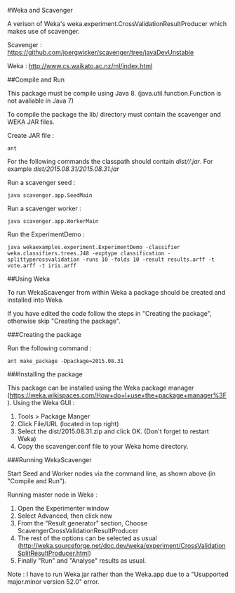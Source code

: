 #Weka and Scavenger


A verison of Weka's weka.experiment.CrossValidationResultProducer which makes use of scavenger.

Scavenger : https://github.com/joergwicker/scavenger/tree/javaDevUnstable

Weka : http://www.cs.waikato.ac.nz/ml/index.html

##Compile and Run

This package must be compile using Java 8. (java.util.function.Function is not avaliable in Java 7)

To compile the package the lib/ directory must contain the scavenger and WEKA JAR files.

Create JAR file :

```
ant
```

For the following commands the classpath should contain *dist/<version>/<version>.jar*. For example *dist/2015.08.31/2015.08.31.jar*

Run a scavenger seed :

```
java scavenger.app.SeedMain

```

Run a scavenger worker :

```
java scavenger.app.WorkerMain

```

Run the ExperimentDemo :

```
java wekaexamples.experiment.ExperimentDemo -classifier weka.classifiers.trees.J48 -exptype classification -splittyperossvalidation -runs 10 -folds 10 -result results.arff -t vote.arff -t iris.arff
```

##Using Weka


To run WekaScavenger from within Weka a package should be created and installed into Weka. 

If you have edited the code follow the steps in "Creating the package", otherwise skip "Creating the package".


###Creating the package 

Run the following command :

```
ant make_package -Dpackage=2015.08.31
```

###Installing the package

This package can be installed using the Weka package manager (https://weka.wikispaces.com/How+do+I+use+the+package+manager%3F). Using the Weka GUI :

1. Tools > Package Manger
2. Click File/URL (located in top right)
3. Select the dist/2015.08.31.zip and click OK. (Don't forget to restart Weka)
4. Copy the scavenger.conf file to your Weka home directory.

###Running WekaScavenger

Start Seed and Worker nodes via the command line, as shown above (in "Compile and Run").

Running master node in Weka :

1. Open the Experimenter window
2. Select Advanced, then click new
3. From the "Result generator" section, Choose ScavengerCrossValidationResultProducer
4. The rest of the options can be selected as usual (http://weka.sourceforge.net/doc.dev/weka/experiment/CrossValidationSplitResultProducer.html) 
5. Finally "Run" and "Analyse" results as usual.

Note : I have to run Weka.jar rather than the Weka.app due to a "Usupported major.minor version 52.0" error.
